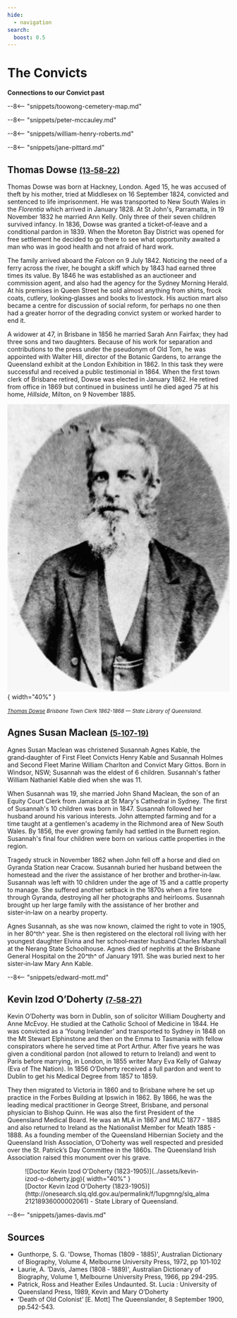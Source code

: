 ```yaml
---
hide:
  - navigation
search:
  boost: 0.5  
---
```


# The Convicts  

**Connections to our Convict past**

--8<-- "snippets/toowong-cemetery-map.md"

--8<-- "snippets/peter-mccauley.md"

--8<-- "snippets/william-henry-roberts.md"

--8<-- "snippets/jane-pittard.md"

## Thomas Dowse <small>[(13‑58‑22)](https://brisbane.discovereverafter.com/profile/31704444 "Go to Memorial Information" )</small>

Thomas Dowse was born at Hackney, London. Aged 15, he was accused of theft by his mother, tried at Middlesex on 16 September 1824, convicted and sentenced to life imprisonment. He was transported to New South Wales in the *Florentia* which arrived in January 1828. At St John's, Parramatta, in 19 November 1832 he married Ann Kelly. Only three of their seven children survived infancy. In 1836, Dowse was granted a ticket‑of‑leave and a conditional pardon in 1839. When the Moreton Bay District was opened for free settlement he decided to go there to see what opportunity awaited a man who was in good health and not afraid of hard work. 

The family arrived aboard the *Falcon* on 9 July 1842. Noticing the need of a ferry across the river, he bought a skiff which by 1843 had earned three times its value. By 1846 he was established as an auctioneer and commission agent, and also had the agency for the Sydney Morning Herald. At his premises in Queen Street he sold almost anything from shirts, frock coats, cutlery, looking‑glasses and books to livestock. His auction mart also became a centre for discussion of social reform, for perhaps no one then had a greater horror of the degrading convict system or worked harder to end it. 

A widower at 47, in Brisbane in 1856 he married Sarah Ann Fairfax; they had three sons and two daughters. Because of his work for separation and contributions to the press under the pseudonym of Old Tom, he was appointed with Walter Hill, director of the Botanic Gardens, to arrange the Queensland exhibit at the London Exhibition in 1862. In this task they were successful and received a public testimonial in 1864. When the first town clerk of Brisbane retired, Dowse was elected in January 1862. He retired from office in 1869 but continued in business until he died aged 75 at his home, *Hillside*, Milton, on 9 November 1885.

![Thomas Dowse](../assets/thomas-dowse.jpg){ width="40%" }

*<small>[Thomas Dowse](http://onesearch.slq.qld.gov.au/permalink/f/1upgmng/slq_alma21218687340002061) Brisbane Town Clerk 1862-1868 — State Library of Queensland.</small>*

## Agnes Susan Maclean <small>[(5‑107‑19)](https://brisbane.discovereverafter.com/profile/31822212 "Go to Memorial Information" )</small>

Agnes Susan Maclean was christened Susannah Agnes Kable, the grand‑daughter of First Fleet Convicts Henry Kable and Susannah Holmes and Second Fleet Marine William Charlton and Convict Mary Gittos. Born in Windsor, NSW; Susannah was the eldest of 6 children. Susannah's father William Nathaniel Kable died when she was 11. 

When Susannah was 19, she married John Shand Maclean, the son of an Equity Court Clerk from Jamaica at St Mary's Cathedral in Sydney. The first of Susannah's 10 children was born in 1847. Susannah followed her husband around his various interests. John attempted farming and for a time taught at a gentlemen's academy in the Richmond area of New South Wales. By 1856, the ever growing family had settled in the Burnett region. Susannah's final four children were born on various cattle properties in the region. 

Tragedy struck in November 1862 when John fell off a horse and died on Gyranda Station near Cracow. Susannah buried her husband between the homestead and the river the assistance of her brother and brother‑in‑law. Susannah was left with 10 children under the age of 15 and a cattle property to manage. She suffered another setback in the 1870s when a fire tore through Gyranda, destroying all her photographs and heirlooms. Susannah brought up her large family with the assistance of her brother and sister‑in‑law on a nearby property. 

Agnes Susannah, as she was now known, claimed the right to vote in 1905, in her 80^th^ year. She is then registered on the electoral roll living with her youngest daughter Elvina and her school‑master husband Charles Marshall at the Nerang State Schoolhouse. Agnes died of nephritis at the Brisbane General Hospital on the 20^th^ of January 1911. She was buried next to her sister‑in‑law Mary Ann Kable.

--8<-- "snippets/edward-mott.md"

## Kevin Izod O’Doherty <small>[(7‑58‑27)](https://brisbane.discovereverafter.com/profile/31910142 "Go to Memorial Information" )</small>

Kevin O’Doherty was born in Dublin, son of solicitor William Dougherty and Anne McEvoy. He studied at the Catholic School of Medicine in 1844. He was convicted as a ‘Young Irelander’ and transported to Sydney in 1848 on the Mt Stewart Elphinstone and then on the Emma to Tasmania with fellow conspirators where he served time at Port Arthur. After five years he was given a conditional pardon (not allowed to return to Ireland) and went to Paris before marrying, in London, in 1855 writer Mary Eva Kelly of Galway (Eva of The Nation). In 1856 O’Doherty received a full pardon and went to Dublin to get his Medical Degree from 1857 to 1859.

They then migrated to Victoria in 1860 and to Brisbane where he set up practice in the Forbes Building at Ipswich in 1862. By 1866, he was the leading medical practitioner in George Street, Brisbane, and personal physician to Bishop Quinn. He was also the first President of the Queensland Medical Board. He was an MLA in 1867 and MLC 1877 - 1885 and also returned to Ireland as the Nationalist Member for Meath 1885 - 1888. As a founding member of the Queensland Hibernian Society and the Queensland Irish Association, O’Doherty was well respected and presided over the St. Patrick’s Day Committee in the 1860s. The Queensland Irish Association raised this monument over his grave.

<figure markdown>
  ![Doctor Kevin Izod O'Doherty (1823-1905)](../assets/kevin-izod-o-doherty.jpg){ width="40%" }
  <figcaption markdown>[Doctor Kevin Izod O'Doherty (1823-1905)](http://onesearch.slq.qld.gov.au/permalink/f/1upgmng/slq_alma21218936000002061) - State Library of Queensland.</figcaption>
</figure>

--8<-- "snippets/james-davis.md"

## Sources

- Gunthorpe, S. G. 'Dowse, Thomas (1809 ‑ 1885)', Australian Dictionary of Biography, Volume 4, Melbourne University Press, 1972, pp 101‑102
- Laurie, A. ’Davis, James (1808 ‑ 1889)', Australian Dictionary of Biography, Volume 1, Melbourne University Press, 1966, pp 294-295.
- Patrick, Ross and Heather Exiles Undaunted. St. Lucia : University of Queensland Press, 1989, Kevin and Mary O’Doherty
- ‘Death of Old Colonist’ [E. Mott] The Queenslander, 8 September 1900, pp.542-543.

<!--
<div class="noprint" markdown="1">
## Brochure

**[Download this walk](../assets/guides/convicts.pdf)** - designed to be printed and folded in half to make an A5 brochure.

</div>
-->
